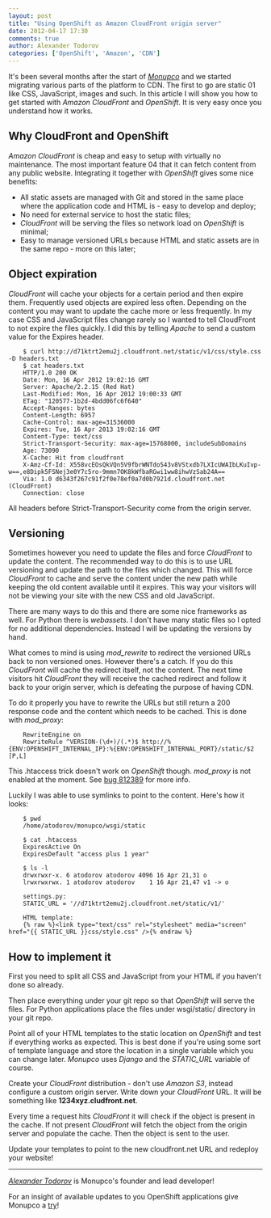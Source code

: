```yaml
---
layout: post
title: "Using OpenShift as Amazon CloudFront origin server"
date: 2012-04-17 17:30
comments: true
author: Alexander Todorov
categories: ['OpenShift', 'Amazon', 'CDN']
---
```


It's been several months after the start of [*Monupco*](http://www.monupco.com) and we started
migrating various parts of the platform to CDN. The first to go are static 01 like
CSS, JavaScript, images and such. In this article I will show you how to get started with 
*Amazon CloudFront* and *OpenShift*. It is very easy once you understand how it works.


Why CloudFront and OpenShift
----------------------------

*Amazon CloudFront* is cheap and easy to setup with virtually no maintenance.
The most important feature 04 that it can fetch content from any public website.
Integrating it together with *OpenShift* gives some nice benefits:

* All static assets are managed with Git and stored in the same place where the application
code and HTML is - easy to develop and deploy;
* No need for external service to host the static files;
* *CloudFront* will be serving the files so network load on *OpenShift* is minimal;
* Easy to manage versioned URLs because HTML and static assets are in the same repo - more on this later;



Object expiration
-----------------

*CloudFront* will cache your objects for a certain period and then expire them. Frequently
used objects are expired less often. Depending on the content you may want to update the cache
more or less frequently. In my case CSS and JavaScript files change rarely so I wanted to tell
CloudFront to not expire the files quickly. I did this by telling *Apache* to send a custom value for
the Expires header.


        $ curl http://d71ktrt2emu2j.cloudfront.net/static/v1/css/style.css -D headers.txt
        $ cat headers.txt 
        HTTP/1.0 200 OK
        Date: Mon, 16 Apr 2012 19:02:16 GMT
        Server: Apache/2.2.15 (Red Hat)
        Last-Modified: Mon, 16 Apr 2012 19:00:33 GMT
        ETag: "120577-1b2d-4bdd06fc6f640"
        Accept-Ranges: bytes
        Content-Length: 6957
        Cache-Control: max-age=31536000
        Expires: Tue, 16 Apr 2013 19:02:16 GMT
        Content-Type: text/css
        Strict-Transport-Security: max-age=15768000, includeSubDomains
        Age: 73090
        X-Cache: Hit from cloudfront
        X-Amz-Cf-Id: X558vcEOsQkVQn5V9fbrWNTdo543v8VStxdb7LXIcUWAIbLKuIvp-w==,e8Dipk5FSNej3e0Y7c5ro-9mmn7OK8kWfbaRGwi1ww8ihwVzSab24A==
        Via: 1.0 d6343f267c91f2f0e78ef0a7d0b7921d.cloudfront.net (CloudFront)
        Connection: close


All headers before Strict-Transport-Security come from the origin server.

Versioning
----------

Sometimes however you need to update the files and force *CloudFront* to update the content. 
The recommended way to do this is to use URL versioning and update the path to the files
which changed. This will force *CloudFront* to cache and serve the content under the new path
while keeping the old content available until it expires. This way your visitors will not be
viewing your site with the new CSS and old JavaScript. 

There are many ways to do this and there are some nice frameworks as well. For Python there is *webassets*.
I don't have many static files so I opted for no additional dependencies. Instead I will be updating the
versions by hand.

What comes to mind is using *mod_rewrite* to redirect the versioned URLs back to non versioned ones.
However there's a catch. If you do this *CloudFront* will cache the redirect itself, not the content.
The next time visitors hit *CloudFront* they will receive the cached redirect and follow it back to your
origin server, which is defeating the purpose of having CDN.

To do it properly you have to rewrite the URLs but still return a 200 response code and the
content which needs to be cached. This is done with *mod_proxy*: 

        RewriteEngine on
        RewriteRule ^VERSION-(\d+)/(.*)$ http://%{ENV:OPENSHIFT_INTERNAL_IP}:%{ENV:OPENSHIFT_INTERNAL_PORT}/static/$2 [P,L]


This .htaccess trick doesn't work on *OpenShift* though. *mod_proxy* is not enabled at the moment.
See [bug 812389](https://bugzilla.redhat.com/show_bug.cgi?id=812389) for more info.

Luckily I was able to use symlinks to point to the content. Here's how it looks:


        $ pwd
        /home/atodorov/monupco/wsgi/static

        $ cat .htaccess
        ExpiresActive On
        ExpiresDefault "access plus 1 year"

        $ ls -l
        drwxrwxr-x. 6 atodorov atodorov 4096 16 Apr 21,31 o
        lrwxrwxrwx. 1 atodorov atodorov    1 16 Apr 21,47 v1 -> o

        settings.py:
        STATIC_URL = '//d71ktrt2emu2j.cloudfront.net/static/v1/'

        HTML template:
        {% raw %}<link type="text/css" rel="stylesheet" media="screen" href="{{ STATIC_URL }}css/style.css" />{% endraw %}


How to implement it
-------------------

First you need to split all CSS and JavaScript from your HTML if you haven't done so already. 

Then place everything under your git repo so that *OpenShift* will serve the files. For Python applications
place the files under wsgi/static/ directory in your git repo.


Point all of your HTML templates to the static location on *OpenShift* and test if everything works as expected. 
This is best done if you're using some sort of template language and store the location
in a single variable which you can change later.
*Monupco* uses *Django* and the *STATIC_URL* variable of course.


Create your *CloudFront* distribution - don't use *Amazon S3*, instead configure a custom origin server. Write down
your *CloudFront* URL. It will be something like **1234xyz.cludfront.net**.

Every time a request hits *CloudFront* it will check if the object is present in the cache. If not present
*CloudFront* will fetch the object from the origin server and populate the cache. Then the object is sent
to the user.


Update your templates to point to the new cloudfront.net URL and redeploy your website!


---------------------------------------------------------------------------------

[*Alexander Todorov*](http://about.me/atodorov) is Monupco's founder and lead developer!

For an insight of available updates to you OpenShift applications give
Monupco a [try](https://monupco-otb.rhcloud.com/applications/mine/)!

